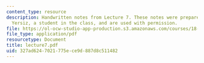 ```yaml
---
content_type: resource
description: Handwritten notes from Lecture 7. These notes were prepared by Melike
  Yersiz, a student in the class, and are used with permission.
file: https://ol-ocw-studio-app-production.s3.amazonaws.com/courses/18-075-advanced-calculus-for-engineers-fall-2004/327ad6247021775ece9d887d8c511482_lecture7.pdf
file_type: application/pdf
resourcetype: Document
title: lecture7.pdf
uid: 327ad624-7021-775e-ce9d-887d8c511482
---
```

